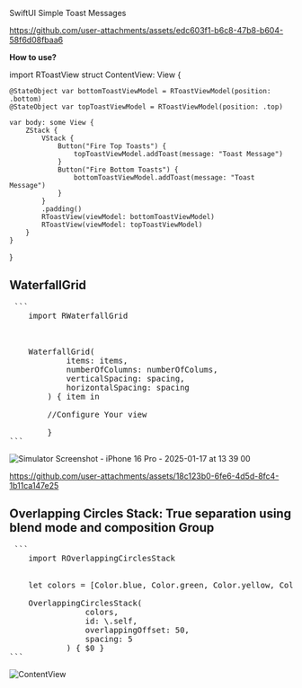 SwiftUI Simple Toast Messages

https://github.com/user-attachments/assets/edc603f1-b6c8-47b8-b604-58f6d08fbaa6


**How to use?**

import RToastView
struct ContentView: View {

    @StateObject var bottomToastViewModel = RToastViewModel(position: .bottom)
    @StateObject var topToastViewModel = RToastViewModel(position: .top)
    
    var body: some View {
        ZStack {
            VStack {
                Button("Fire Top Toasts") {
                    topToastViewModel.addToast(message: "Toast Message")
                }
                Button("Fire Bottom Toasts") {
                    bottomToastViewModel.addToast(message: "Toast Message")
                }
            }
            .padding()
            RToastView(viewModel: bottomToastViewModel)
            RToastView(viewModel: topToastViewModel)
        }
    }
}

## WaterfallGrid

<pre> ```
    import RWaterfallGrid


    
    WaterfallGrid(
            items: items,
            numberOfColumns: numberOfColums,
            verticalSpacing: spacing,
            horizontalSpacing: spacing
        ) { item in

        //Configure Your view

        }
``` </pre>

![Simulator Screenshot - iPhone 16 Pro - 2025-01-17 at 13 39 00](https://github.com/user-attachments/assets/5125e2a3-e4c5-4192-964b-d5db24563313)

https://github.com/user-attachments/assets/18c123b0-6fe6-4d5d-8fc4-1b11ca147e25


## Overlapping Circles Stack: True separation using blend mode and composition Group

<pre> ```
    import ROverlappingCirclesStack


    let colors = [Color.blue, Color.green, Color.yellow, Color.red]
    
    OverlappingCirclesStack(
                colors,
                id: \.self,
                overlappingOffset: 50,
                spacing: 5
            ) { $0 }
``` </pre>

![ContentView](https://github.com/user-attachments/assets/3c8d1fe1-fc24-4837-9397-f64f1ea4fd87)

